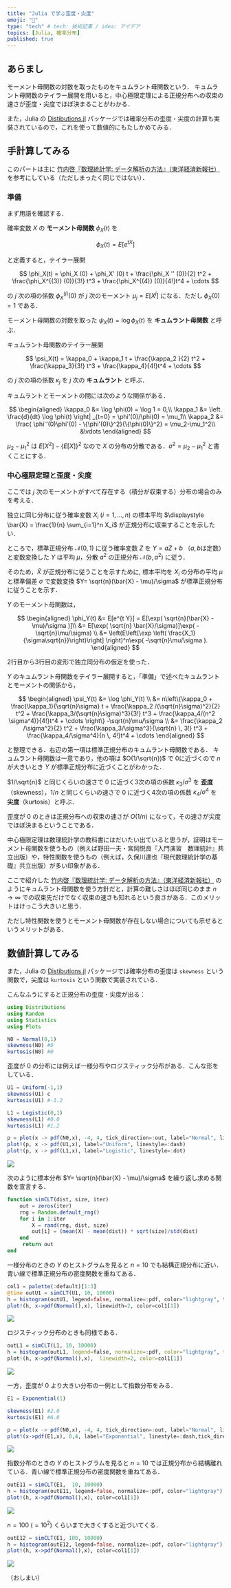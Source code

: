 ```yaml
---
title: "Julia で学ぶ歪度・尖度"
emoji: "👻"
type: "tech" # tech: 技術記事 / idea: アイデア
topics: [Julia, 確率分布]
published: true
---
```


## あらまし

モーメント母関数の対数を取ったものをキュムラント母関数という．
キュムラント母関数のテイラー展開を用いると，中心極限定理による正規分布への収束の速さが歪度・尖度でほぼ決まることがわかる．

また，Julia の [Distibutions.jl](https://juliastats.org/Distributions.jl/stable/) パッケージでは確率分布の歪度・尖度の計算も実装されているので，これを使って数値的にもたしかめてみる．

## 手計算してみる

このパートは主に [竹内啓『数理統計学: データ解析の方法』（東洋経済新報社）](https://books.google.co.jp/books/about/数理統計学.html?id=fSo8DwAAQBAJ&redir_esc=y) を参考にしている（ただしまったく同じではない）．

### 準備

まず用語を確認する．

確率変数 $X$ の **モーメント母関数** $\phi_X(t)$ を

$$
\phi_X(t) = E[e^{tX}]
$$

と定義すると，テイラー展開

$$
\phi_X(t) = \phi_X  (0) + \phi_X' (0) t + \frac{\phi_X '' (0)}{2} t^2 + \frac{\phi_X^{(3)} (0)}{3!} t^3 + \frac{\phi_X^{(4)} (0)}{4!}t^4 + \cdots
$$

の $j$ 次の項の係数  $\phi_X^{(j)} (0)$ が $j$ 次のモーメント $\mu_j = E[X^j]$ になる．ただし $\phi_X  (0)  =  1$ である．

モーメント母関数の対数を取った $\psi_X (t) = \log \phi_X(t)$ を **キュムラント母関数** と呼ぶ．

キュムラント母関数のテイラー展開

$$
\psi_X(t) = \kappa_0 + \kappa_1 t + \frac{\kappa_2 }{2} t^2 + \frac{\kappa_3}{3!} t^3 + \frac{\kappa_4}{4!}t^4 + \cdots
$$

の $j$ 次の項の係数  $\kappa_j$ を $j$ 次の **キュムラント** と呼ぶ．

キュムラントとモーメントの間には次のような関係がある．

$$
\begin{aligned}
\kappa_0 &= \log \phi(0) = \log 1 = 0,\\
\kappa_1 &= \left. \frac{d}{dt} \log \phi(t) \right| _{t=0} = \phi'(0)/\phi(0) = \mu_1\\
\kappa_2 &= \frac{ \phi''(0)\phi'(0) - \{\phi'(0)\}^2}{\{\phi(0)\}^2} = \mu_2-\mu_1^2\\
&\vdots
\end{aligned}
$$

$\mu_2-\mu_1^2$ は $E[X^2] - \{E[X]\}^2$ なので $X$ の分布の分散である．$\sigma^2 = \mu_2-\mu_1^2$ と書くことにする．


### 中心極限定理と歪度・尖度

ここでは $j$ 次のモーメントがすべて存在する（積分が収束する）分布の場合のみを考える．

独立に同じ分布に従う確率変数 $X_i$ ($i=1,\ldots,n$) の標本平均 $\displaystyle \bar{X} = \frac{1}{n} \sum_{i=1}^n X_i$ が正規分布に収束することを示したい．

ところで，標準正規分布 $\mathcal{N}(0, 1)$ に従う確率変数 $Z$ を $Y=aZ+b$ （$a,b$は定数）と変数変換した $Y$ は平均 $\mu$，分散 $a^2$ の正規分布 $\mathcal{N}(b, a^2)$ に従う．

そのため，$\bar X$ が正規分布に従うことを示すために, 標本平均を $X_i$ の分布の平均 $\mu$ と標準偏差 $\sigma$ で変数変換 $Y= \sqrt{n}(\bar{X} - \mu)/\sigma$ が標準正規分布に従うことを示す．

$Y$ のモーメント母関数は，

$$
\begin{aligned}
\phi_Y(t) &= E[e^{t Y}] = E[\exp( \sqrt{n}(\bar{X} - \mu)/\sigma )]\\
&= E[\exp( \sqrt{n} \bar{X}/\sigma)]\exp( -\sqrt{n}\mu/\sigma) \\
&= \left(E\left[\exp \left( \frac{X_1}{\sigma\sqrt{n}}\right)\right] \right)^n\exp( -\sqrt{n}\mu/\sigma ).
\end{aligned}
$$

2行目から3行目の変形で独立同分布の仮定を使った．

$Y$ のキュムラント母関数をテイラー展開すると，「準備」で述べたキュムラントとモーメントの関係から，

$$
\begin{aligned}
\psi_Y(t) &= \log \phi_Y(t) \\
&= n\left\{\kappa_0 + \frac{\kappa_1}{\sqrt{n}\sigma} t + \frac{\kappa_2 /(\sqrt{n}\sigma)^2}{2} t^2 + \frac{\kappa_3/(\sqrt{n}\sigma)^3}{3!} t^3 + \frac{\kappa_4/(n^2 \sigma^4)}{4!}t^4 + \cdots \right\} -\sqrt{n}\mu/\sigma \\
&= \frac{\kappa_2 /\sigma^2}{2} t^2 + \frac{\kappa_3/\sigma^3}{\sqrt{n} \, 3!} t^3 + \frac{\kappa_4/\sigma^4}{n \, 4!}t^4 + \cdots
\end{aligned}
$$

と整理できる．右辺の第一項は標準正規分布のキュムラント母関数である．
キュムラント母関数は一意であり，他の項は $O(1/\sqrt{n})$ で 0に近づくので $n$ が大きいとき $Y$ が標準正規分布に近づくことがわかった．

$1/\sqrt{n}$ と同じくらいの速さで 0 に近づく3次の項の係数 $\kappa_3/\sigma^3$ を **歪度**（skewness），$1/n$ と同じくらいの速さで 0 に近づく4次の項の係数 $\kappa_4/\sigma^4$ を **尖度**（kurtosis）と呼ぶ．

歪度が 0 のときは正規分布への収束の速さが $O(1/n)$ になって，その速さが尖度でほぼ決まるということである．

中心極限定理は数理統計学の教科書にはだいたい出ていると思うが，証明はモーメント母関数を使うもの（例えば野田一夫・宮岡悦良『入門演習　数理統計』共立出版）や，特性関数を使うもの（例えば，久保川達也『現代数理統計学の基礎』共立出版）が多い印象がある．

ここで紹介した [竹内啓『数理統計学: データ解析の方法』（東洋経済新報社）](https://books.google.co.jp/books/about/数理統計学.html?id=fSo8DwAAQBAJ&redir_esc=y) のようにキュムラント母関数を使う方針だと，計算の難しさはほぼ同じのまま $n \to \infty$ での収束先だけでなく収束の速さも知れるという良さがある．このメリットはけっこう大きいと思う．

ただし特性関数を使うとモーメント母関数が存在しない場合についても示せるというメリットがある．

## 数値計算してみる

また，Julia の [Distibutions.jl](https://juliastats.org/Distributions.jl/stable/) パッケージでは確率分布の歪度は `skewness` という関数で，尖度は `kurtosis` という関数で実装されている．

こんなふうにすると正規分布の歪度・尖度が出る：

```julia
using Distributions
using Random
using Statistics
using Plots

N0 = Normal(0,1)
skewness(N0) #0
kurtosis(N0) #0
```

歪度が 0 の分布には例えば一様分布やロジスティック分布がある．こんな形をしている．

```julia
U1 = Uniform(-1,1)
skewness(U1) c
kurtosis(U1) #-1.2

L1 = Logistic(0,1)
skewness(L1) #0.0
kurtosis(L1) #1.2

p = plot(x -> pdf(N0,x), -4, 4, tick_direction=:out, label="Normal", linestyle=:solid)
plot!(p, x -> pdf(U1,x), label="Uniform", linestyle=:dash)
plot!(p, x -> pdf(L1,x), label="Logistic", linestyle=:dot)
```

![](/images/skewness_kurtosis/density1.png)

次のように標本分布 $Y= \sqrt{n}(\bar{X} - \mu)/\sigma$ を繰り返し求める関数を宣言する．

```julia
function simCLT(dist, size, iter)
    out = zeros(iter)
    rng = Random.default_rng()
    for i in 1:iter
        X = rand(rng, dist, size)
        out[i] = (mean(X) - mean(dist)) * sqrt(size)/std(dist)
    end
     return out
end
```

一様分布のときの $Y$ のヒストグラムを見ると $n=10$ でも結構正規分布に近い．青い線で標準正規分布の密度関数を重ねてある．

```julia
col1 = palette(:default)[1:3]
@time outU1 = simCLT(U1, 10, 10000)
h = histogram(outU1, legend=false, normalize=:pdf, color="lightgray", tick_direction=:out)
plot!(h, x->pdf(Normal(),x), linewidth=2, color=col1[1])
```

![](/images/skewness_kurtosis/hist1.png)


ロジスティック分布のときも同様である．

```r
outL1 = simCLT(L1, 10, 10000)
h = histogram(outL1, legend=false, normalize=:pdf, color="lightgray", tick_direction=:out)
plot!(h, x->pdf(Normal(),x),  linewidth=2, color=col1[1])
```

![](/images/skewness_kurtosis/hist2.png)

一方，歪度が 0 より大きい分布の一例として指数分布をみる．

```julia
E1 = Exponential(1)

skewness(E1) #2.0
kurtosis(E1) #6.0

p = plot(x -> pdf(N0,x), -4, 4, tick_direction=:out, label="Normal", linestyle=:solid)
plot!(x->pdf(E1,x), 0,4, label="Exponential", linestyle=:dash,tick_direction=:out)
```

![](/images/skewness_kurtosis/density2.png)


指数分布のときの $Y$ のヒストグラムを見ると $n=10$ では正規分布から結構離れている．青い線で標準正規分布の密度関数を重ねてある．

```julia
outE11 = simCLT(E1,  10, 10000)
h = histogram(outE11, legend=false, normalize=:pdf, color="lightgray")
plot!(h, x->pdf(Normal(),x), color=col1[1])
```

![](/images/skewness_kurtosis/hist3.png)

$n=100 ~(=10^2)$ くらいまで大きくすると近づいてくる．

```julia
outE12 = simCLT(E1, 100, 10000)
h = histogram(outE12, legend=false, normalize=:pdf, color="lightgray")
plot!(h, x->pdf(Normal(),x), color=col1[1])
```

![](/images/skewness_kurtosis/hist4.png)

（おしまい）